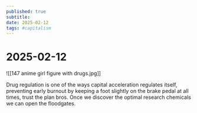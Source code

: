 ```yaml
---
published: true
subtitle: 
date: 2025-02-12
tags: #capitalism
---
```


# 2025-02-12

![[147 anime girl figure with drugs.jpg]]

Drug regulation is one of the ways capital acceleration regulates itself, preventing early burnout by keeping a foot slightly on the brake pedal at all times, trust the plan bros. Once we discover the optimal research chemicals we can open the floodgates.

